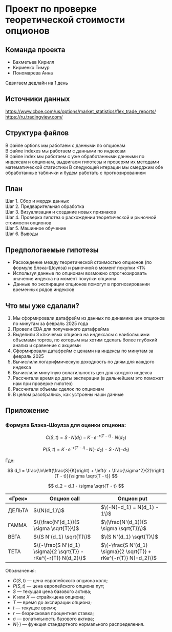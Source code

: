 # Проект по проверке теоретической стоимости опционов

## Команда проекта
* Бахметьев Кирилл
* Кириенко Тимур
* Пономарева Анна

Сдвигаем дедлайн на 1 день

## Источники данных
https://www.cboe.com/us/options/market_statistics/flex_trade_reports/ \
https://ru.tradingview.com/

## Структура файлов
В файле options мы работаем с данными по опционам \
В файле indexes мы работаем с данными по индексам \
В файле index мы работаем с уже обработанными данными по индексам и опционам, выдвигаем гипотезы и проверям их методами математической статистики
В следующей итерации мы смерджим обе обработанные таблички и будем работать с прогнозированием

## План
Шаг 1. Сбор и мердж данных \
Шаг 2. Предварительная обработка \
Шаг 3. Визуализация и создание новых признаков \
Шаг 4. Проверка гипотез о расхождении теоретической и рыночной стоимости опционов \
Шаг 5. Машинное обучение \
Шаг 6. Выводы

## Предпологаемые гипотезы
* Расхождение между теоретической стоимостью опционов (по формуле Блэка-Шоулза) и рыночной в момент покупки <1%
* Используя данные по опционам возможно спрогнозировать значение индекса на момент покупки опциона
* Данные по экспирации опционов помогут в прогнозировании временных рядов индексов

## Что мы уже сдалали?

1. Мы сформировали датафрейм из данных по динамике цен опционов по
минутам за февраль 2025 года
2. Провели EDA для полученного датафрейма
3. Выделили 3 ключевых опциона на индексасы с наибольшими объемами торгов, по которым мы хотим сделать более глубокий анализ и сравнение с акциями
4. Сформировали датафрейм с ценами на индексы по минутам за февраль 2025
5. Вычислили логарифмическую доходность по дням для каждого индекса
6. Вычислили минутную волатильность цен для каждого индекса
7. Рассчитали время до даты эксперации (в дальнейшем это поможет нам при проверке гипотез)
8. Рассчитали объемы сделок по опционам
9. В целом разобрались, как устроены наши данные


## Приложение
### Формула Блэка-Шоулза для оценки опциона:

$$
C(S, t) = S \cdot N(d_1) - K \cdot e^{-r(T - t)} \cdot N(d_2)
$$

$$
P(S, t) = K \cdot e^{-r(T - t)} \cdot N(-d_2) - S \cdot N(-d_1)
$$

Где:

$$
d_1 = \frac{\ln\left(\frac{S}{K}\right) + \left(r + \frac{\sigma^2}{2}\right)(T - t)}{\sigma \sqrt{T - t}}
$$

$$
d_2 = d_1 - \sigma \sqrt{T - t}
$$

| «Грек» | Опцион call | Опцион put |
|--------|---------------|--------------|
| ДЕЛЬТА | $\(N(d_1)\)$ | $\(-N(-d_1) = N(d_1) - 1\)$ |
| ГАММА | $\(\frac{N'(d_1)}{S \sigma \sqrt{T}}\)$  | $\(\frac{N'(d_1)}{S \sigma \sqrt{T}}\)$ |
| ВЕГА | $\(S N'(d_1) \sqrt{T}\)$  | $\(S N'(d_1) \sqrt{T}\)$ |
| ТЕТА | $\(-\frac{S N'(d_1) \sigma}{2 \sqrt{T}} - rKe^{-r(T)} N(d_2)\)$ | $\(-\frac{S N'(d_1) \sigma}{2 \sqrt{T}} + rKe^{-r(T)} N(-d_2)\)$ |

Обозначения:
- $C(S, t)$ — цена европейского опциона колл;
- $P(S, t)$ — цена европейского опциона пут;
- $S$ — текущая цена базового актива;
- $K$ или $X$ — страйк-цена опциона;
- $T$ — время до экспирации опциона;
- $t$ — текущее время;
- $r$ — безрисковая процентная ставка;
- $\sigma$ — волатильность базового актива;
- $N(\cdot)$ — функция стандартного нормального распределения.



